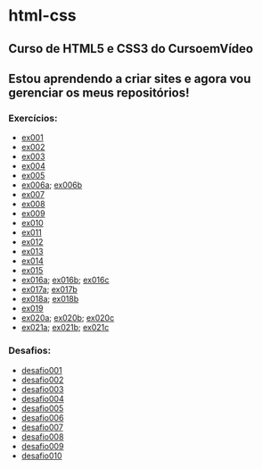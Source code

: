 # html-css
## Curso de HTML5 e CSS3 do CursoemVídeo

## Estou aprendendo a criar sites e agora vou gerenciar os meus repositórios!

### Exercícios:

<ul>
    <li>
        <a href="https://arthurpestana.github.io/html-css/exercicios/ex001/index.html" target="_blank" rel="external">ex001</a>
    </li>
    <li>
        <a href="https://arthurpestana.github.io/html-css/exercicios/ex002/index.html" target="_blank" rel="external">ex002</a>
    </li>
    <li>
        <a href="https://arthurpestana.github.io/html-css/exercicios/ex003/index.html" target="_blank" rel="external">ex003</a>
    </li>
    <li>
        <a href="https://arthurpestana.github.io/html-css/exercicios/ex004/index.html" target="_blank" rel="external">ex004</a>
    </li>
    <li>
        <a href="https://arthurpestana.github.io/html-css/exercicios/ex005/index.html" target="_blank" rel="external">ex005</a>
    </li>
    <li>
        <a href="https://arthurpestana.github.io/html-css/exercicios/ex006/html4.html" target="_blank" rel="external">ex006a</a>;
        <a href="https://arthurpestana.github.io/html-css/exercicios/ex006/html5.html" target="_blank" rel="external">ex006b</a>
    </li>
    <li>
        <a href="https://arthurpestana.github.io/html-css/exercicios/ex007/index.html" target="_blank" rel="external">ex007</a>
    </li>
    <li>
        <a href="https://arthurpestana.github.io/html-css/exercicios/ex008/index.html" target="_blank" rel="external">ex008</a>
    </li>
    <li>
        <a href="https://arthurpestana.github.io/html-css/exercicios/ex009/index.html" target="_blank" rel="external">ex009</a>
    </li>
    <li>
        <a href="https://arthurpestana.github.io/html-css/exercicios/ex010/index.html" target="_blank" rel="external">ex010</a>
    </li>
    <li>
        <a href="https://arthurpestana.github.io/html-css/exercicios/ex011/index.html" target="_blank" rel="external">ex011</a>
    </li>
    <li>
        <a href="https://arthurpestana.github.io/html-css/exercicios/ex012/index.html" target="_blank" rel="external">ex012</a>
    </li>
    <li>
        <a href="https://arthurpestana.github.io/html-css/exercicios/ex013/index.html" target="_blank" rel="external">ex013</a>
    </li>
    <li>
        <a href="https://arthurpestana.github.io/html-css/exercicios/ex014/index.html" target="_blank" rel="external">ex014</a>
    </li>
    <li>
        <a href="https://arthurpestana.github.io/html-css/exercicios/ex015/index.html" target="_blank" rel="external">ex015</a>
    </li>
    <li>
        <a href="https://arthurpestana.github.io/html-css/exercicios/ex016/cor01.html" target="_blank" rel="external">ex016a</a>;
        <a href="https://arthurpestana.github.io/html-css/exercicios/ex016/cor02.html" target="_blank" rel="external">ex016b</a>;
        <a href="https://arthurpestana.github.io/html-css/exercicios/ex016/cor03.html" target="_blank" rel="external">ex016c</a>
    </li>
    <li>
        <a href="https://arthurpestana.github.io/html-css/exercicios/ex017/fonte01.html" target="_blank" rel="external">ex017a</a>;
        <a href="https://arthurpestana.github.io/html-css/exercicios/ex017/fonte02.html" target="_blank" rel="external">ex017b</a>
    </li>
    <li>
        <a href="https://arthurpestana.github.io/html-css/exercicios/ex018/fontes01.html" target="_blank" rel="external">ex018a</a>;
        <a href="https://arthurpestana.github.io/html-css/exercicios/ex018/fontes02.html" target="_blank" rel="external">ex018b</a>
    </li>
    <li>
        <a href="https://arthurpestana.github.io/html-css/exercicios/ex019/seletor01.html" target="_blank" rel="external">ex019</a>
    </li>
    <li>
        <a href="https://arthurpestana.github.io/html-css/exercicios/ex020/hover.html" target="_blank" rel="external">ex020a</a>;
        <a href="https://arthurpestana.github.io/html-css/exercicios/ex020/links.html" target="_blank" rel="external">ex020b</a>;
        <a href="https://arthurpestana.github.io/html-css/exercicios/ex020/pseudoclasses.html" target="_blank" rel="external">ex020c</a>
    </li>
    <li>
        <a href="https://arthurpestana.github.io/html-css/exercicios/ex021/caixa01.html" target="_blank" rel="external">ex021a</a>;
        <a href="https://arthurpestana.github.io/html-css/exercicios/ex021/caixa02.html" target="_blank" rel="external">ex021b</a>;
        <a href="https://arthurpestana.github.io/html-css/exercicios/ex021/caixa03.html" target="_blank" rel="external">ex021c</a>
    </li>
</ul>

### Desafios:

<ul>
    <li>
        <a href="https://arthurpestana.github.io/html-css/desafios/desafio001/index.html" target="_blank" rel="external">desafio001</a>
    </li>
    <li>
        <a href="https://arthurpestana.github.io/html-css/desafios/desafio002/index.html" target="_blank" rel="external">desafio002</a>
    </li>
    <li>
        <a href="https://arthurpestana.github.io/html-css/desafios/desafio003/index.html" target="_blank" rel="external">desafio003</a>
    </li>
    <li>
        <a href="https://arthurpestana.github.io/html-css/desafios/desafio004/index.html" target="_blank" rel="external">desafio004</a>
    </li>
    <li>
        <a href="https://arthurpestana.github.io/html-css/desafios/desafio005/index.html" target="_blank" rel="external">desafio005</a>
    </li>
    <li>
        <a href="https://arthurpestana.github.io/html-css/desafios/desafio006/index.html" target="_blank" rel="external">desafio006</a>
    </li>
    <li>
        <a href="https://arthurpestana.github.io/html-css/desafios/desafio007/index.html" target="_blank" rel="external">desafio007</a>
    </li>
    <li>
        <a href="https://arthurpestana.github.io/html-css/desafios/desafio008/index.html" target="_blank" rel="external">desafio008</a>
    </li>
    <li>
        <a href="https://arthurpestana.github.io/html-css/desafios/desafio009/index.html" target="_blank" rel="external">desafio009</a>
    </li>
    <li>
        <a href="https://arthurpestana.github.io/html-css/desafios/desafio010/index.html" target="_blank" rel="external">desafio010</a>
    </li>
</ul>